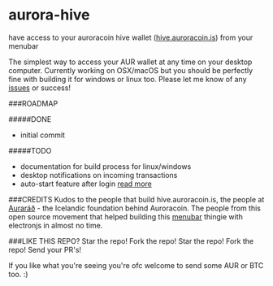 # aurora-hive
have access to your auroracoin hive wallet ([hive.auroracoin.is](hive.auroracoin.is)) from your menubar

The simplest way to access your AUR wallet at any time on your desktop computer. Currently working on OSX/macOS but you should be perfectly fine with building it for windows or linux too. Please let me know of any [issues]() or success!

###ROADMAP

#####DONE
- initial commit

#####TODO
- documentation for build process for linux/windows
- desktop notifications on incoming transactions
- auto-start feature after login [read more](http://electron.atom.io/docs/api/app/#appsetloginitemsettingssettings-macos-windows)

###CREDITS
Kudos to the people that build hive.auroracoin.is, the people at [Auraráð](http://aurarad.is/english/) -  the Icelandic foundation behind Auroracoin. The people from this open source movement that helped building this [menubar](https://github.com/maxogden/menubar) thingie with electronjs in almost no time.

###LIKE THIS REPO?
Star the repo! Fork the repo! Star the repo! Fork the repo! Send your PR's!

If you like what you're seeing you're ofc welcome to send some AUR or BTC too. :)

